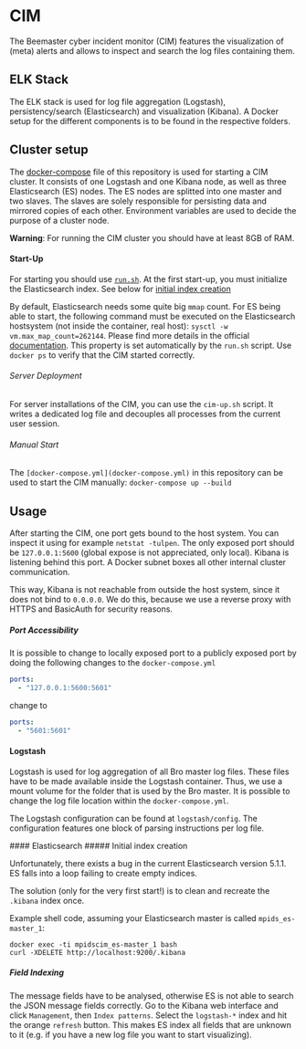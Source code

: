 # CIM

The Beemaster cyber incident monitor (CIM) features the visualization of (meta) alerts and allows to inspect and search the log files containing them.


## ELK Stack

The ELK stack is used for log file aggregation (Logstash), persistency/search (Elasticsearch) and visualization (Kibana). A Docker setup for the different components is to be found in the respective folders.

## Cluster setup

The [docker-compose](docker-compose.yml) file of this repository is used for starting a CIM cluster. It consists of one Logstash and one Kibana node, as well as three Elasticsearch (ES) nodes. The ES nodes are splitted into one master and two slaves. The slaves are solely responsible for persisting data and mirrored copies of each other. Environment variables are used to decide the purpose of a cluster node.

**Warning**: For running the CIM cluster you should have at least 8GB of RAM.


#### Start-Up

For starting you should use [`run.sh`](run.sh). At the first start-up, you must initialize the Elasticsearch index. See below for [initial index creation](#init_es)

By default, Elasticsearch needs some quite big ``mmap`` count. For ES being able to start, the following command must be executed on the Elasticsearch hostsystem (not inside the container, real host): `sysctl -w vm.max_map_count=262144`. Please find more details in the official [documentation](https://www.elastic.co/guide/en/elasticsearch/reference/current/vm-max-map-count.html). This property is set automatically by the `run.sh` script. Use `docker ps` to verify that the CIM started correctly.

###### Server Deployment

For server installations of the CIM, you can use the `cim-up.sh` script. It writes a dedicated log file and decouples all processes from the current user session.

###### Manual Start

The `[docker-compose.yml](docker-compose.yml)` in this repository can be used to start the CIM manually: `docker-compose up --build`


## Usage

After starting the CIM, one port gets bound to the host system. You can inspect it using for example `netstat -tulpen`. The only exposed port should be `127.0.0.1:5600` (global expose is not appreciated, only local). Kibana is listening behind this port. A Docker subnet boxes all other internal cluster communication.

This way, Kibana is not reachable from outside the host system, since it does not bind to `0.0.0.0`. We do this, because we use a reverse proxy with HTTPS and BasicAuth for security reasons.

##### Port Accessibility

It is possible to change to locally exposed port to a publicly exposed port by doing the following changes to the `docker-compose.yml`

```yaml
ports:
  - "127.0.0.1:5600:5601"
```
change to
```yaml
ports:
  - "5601:5601"
```

#### Logstash

Logstash is used for log aggregation of all Bro master log files. These files have to be made available inside the Logstash container. Thus, we use a mount volume for the folder that is used by the Bro master. It is possible to change the log file location within the `docker-compose.yml`.

The Logstash configuration can be found at `logstash/config`. The configuration features one block of parsing instructions per log file.

<a name="init_es"/>
#### Elasticsearch
##### Initial index creation

Unfortunately, there exists a bug in the current Elasticsearch version 5.1.1. ES falls into a loop failing to create empty indices.

The solution (only for the very first start!) is to clean and recreate the `.kibana` index once.

Example shell code, assuming your Elasticsearch master is called `mpids_es-master_1`:
```shell
docker exec -ti mpidscim_es-master_1 bash
curl -XDELETE http://localhost:9200/.kibana
```

##### Field Indexing

The message fields have to be analysed, otherwise ES is not able to search the JSON message fields correctly. Go to the Kibana web interface and click `Management`, then `Index patterns`. Select the `logstash-*` index and hit the orange `refresh` button. This makes ES index all fields that are unknown to it (e.g. if you have a new log file you want to start visualizing).